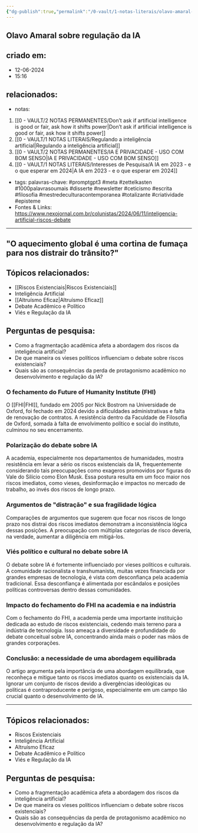 ```yaml
---
{"dg-publish":true,"permalink":"/0-vault/1-notas-literais/olavo-amaral-sobre-regulacao-da-ia/","tags":["promptgpt3","meta","zettelkasten","1000palavrasoumais","disserte","newsletter","ceticismo","escrita","filosofia","mestredeculturacontemporanea","totalizante","criatividade","episteme"],"dgHomeLink":true,"dgShowLocalGraph":true,"dgShowFileTree":true,"dgEnableSearch":true}
---
```


## Olavo Amaral sobre regulação da IA

## criado em: 
- 12-06-2024
- 15:16
## relacionados:
- notas:
1. [[0 - VAULT/2 NOTAS PERMANENTES/Don’t ask if artificial intelligence is good or fair, ask how it shifts power\|Don’t ask if artificial intelligence is good or fair, ask how it shifts power]]
2. [[0 - VAULT/1 NOTAS LITERAIS/Regulando a inteligência artificial\|Regulando a inteligência artificial]]
3. [[0 - VAULT/2 NOTAS PERMANENTES/IA E PRIVACIDADE - USO COM BOM SENSO\|IA E PRIVACIDADE - USO COM BOM SENSO]]
4. [[0 - VAULT/1 NOTAS LITERAIS/Interesses de Pesquisa/A IA em 2023 - e o que esperar em 2024\|A IA em 2023 - e o que esperar em 2024]]
- tags: palavras-chave: #promptgpt3 #meta #zettelkasten #1000palavrasoumais #disserte #newsletter #ceticismo #escrita #filosofia #mestredeculturacontemporanea #totalizante #criatividade #episteme
- Fontes & Links: https://www.nexojornal.com.br/colunistas/2024/06/11/inteligencia-artificial-riscos-debate
---

 
## "O aquecimento global é uma cortina de fumaça para nos distrair do trânsito?"

## Tópicos relacionados:
- [[Riscos Existenciais\|Riscos Existenciais]]
- Inteligência Artificial
- [[Altruísmo Eficaz\|Altruísmo Eficaz]]
- Debate Acadêmico e Político
- Viés e Regulação da IA

## Perguntas de pesquisa:
- Como a fragmentação acadêmica afeta a abordagem dos riscos da inteligência artificial?
- De que maneira os vieses políticos influenciam o debate sobre riscos existenciais?
- Quais são as consequências da perda de protagonismo acadêmico no desenvolvimento e regulação da IA?

### O fechamento do Future of Humanity Institute (FHI)
O [[FHI\|FHI]], fundado em 2005 por Nick Bostrom na Universidade de Oxford, foi fechado em 2024 devido a dificuldades administrativas e falta de renovação de contratos. A resistência dentro da Faculdade de Filosofia de Oxford, somada à falta de envolvimento político e social do instituto, culminou no seu encerramento.

### Polarização do debate sobre IA
A academia, especialmente nos departamentos de humanidades, mostra resistência em levar a sério os riscos existenciais da IA, frequentemente considerando tais preocupações como exageros promovidos por figuras do Vale do Silício como Elon Musk. Essa postura resulta em um foco maior nos riscos imediatos, como vieses, desinformação e impactos no mercado de trabalho, ao invés dos riscos de longo prazo.

### Argumentos de "distração" e sua fragilidade lógica
Comparações de argumentos que sugerem que focar nos riscos de longo prazo nos distrai dos riscos imediatos demonstram a inconsistência lógica dessas posições. A preocupação com múltiplas categorias de risco deveria, na verdade, aumentar a diligência em mitigá-los.

### Viés político e cultural no debate sobre IA
O debate sobre IA é fortemente influenciado por vieses políticos e culturais. A comunidade racionalista e transhumanista, muitas vezes financiada por grandes empresas de tecnologia, é vista com desconfiança pela academia tradicional. Essa desconfiança é alimentada por escândalos e posições políticas controversas dentro dessas comunidades.

### Impacto do fechamento do FHI na academia e na indústria
Com o fechamento do FHI, a academia perde uma importante instituição dedicada ao estudo de riscos existenciais, cedendo mais terreno para a indústria de tecnologia. Isso ameaça a diversidade e profundidade do debate conceitual sobre IA, concentrando ainda mais o poder nas mãos de grandes corporações.

### Conclusão: a necessidade de uma abordagem equilibrada
O artigo argumenta pela importância de uma abordagem equilibrada, que reconheça e mitigue tanto os riscos imediatos quanto os existenciais da IA. Ignorar um conjunto de riscos devido a divergências ideológicas ou políticas é contraproducente e perigoso, especialmente em um campo tão crucial quanto o desenvolvimento de IA.

---

## Tópicos relacionados:
- Riscos Existenciais
- Inteligência Artificial
- Altruísmo Eficaz
- Debate Acadêmico e Político
- Viés e Regulação da IA

## Perguntas de pesquisa:
- Como a fragmentação acadêmica afeta a abordagem dos riscos da inteligência artificial?
- De que maneira os vieses políticos influenciam o debate sobre riscos existenciais?
- Quais são as consequências da perda de protagonismo acadêmico no desenvolvimento e regulação da IA?